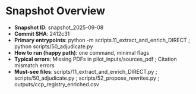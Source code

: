 ﻿# Snapshot Overview
- **Snapshot ID**: snapshot_2025-09-08
- **Commit SHA**: 2412c31
- **Primary entrypoints**: python -m scripts.11_extract_and_enrich_DIRECT ; python scripts/50_adjudicate.py
- **How to run (happy path)**: one command, minimal flags
- **Typical errors**: Missing PDFs in pilot_inputs/sources_pdf ; Citation mismatch errors
- **Must-see files**: scripts/11_extract_and_enrich_DIRECT.py ; scripts/50_adjudicate.py ; scripts/52_propose_rewrites.py ; outputs/ccp_registry_enriched.csv